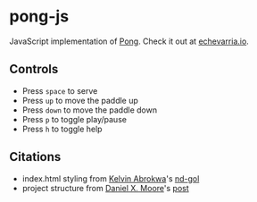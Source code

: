 # pong-js
JavaScript implementation of <a href=https://en.wikipedia.org/wiki/Pong>Pong</a>.
Check it out at <a href='http://echevarria.io/code/pong/'>echevarria.io</a>.

## Controls
<ul>
  <li>Press <code>space</code> to serve</li>
  <li>Press <code>up</code> to move the paddle up</li>
  <li>Press <code>down</code> to move the paddle down</li>
  <li>Press <code>p</code> to toggle play/pause</li>
  <li>Press <code>h</code> to toggle help</li>
</ul>

## Citations
<ul>
  <li>index.html styling from <a href = https://github.com/kelvinabrokwa>Kelvin Abrokwa</a>'s <a href = https://github.com/kelvinabrokwa/nd-gol/>nd-gol</a></li>
  <li>project structure from <a href = https://github.com/STRd6>Daniel X. Moore</a>'s <a href=https://www.html5rocks.com/en/tutorials/canvas/notearsgame/>post</a></li>
</ul>
